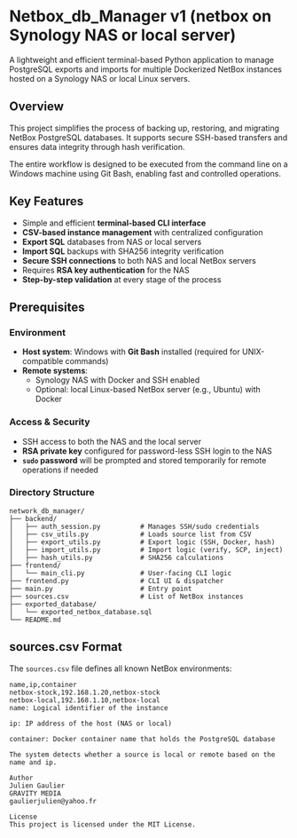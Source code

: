 # Netbox_db_Manager v1 (netbox on Synology NAS or local server)

A lightweight and efficient terminal-based Python application to manage PostgreSQL exports and imports for multiple Dockerized NetBox instances hosted on a Synology NAS or local Linux servers.

## Overview

This project simplifies the process of backing up, restoring, and migrating NetBox PostgreSQL databases. It supports secure SSH-based transfers and ensures data integrity through hash verification.

The entire workflow is designed to be executed from the command line on a Windows machine using Git Bash, enabling fast and controlled operations.

## Key Features

- Simple and efficient **terminal-based CLI interface**
- **CSV-based instance management** with centralized configuration
- **Export SQL** databases from NAS or local servers
- **Import SQL** backups with SHA256 integrity verification
- **Secure SSH connections** to both NAS and local NetBox servers
- Requires **RSA key authentication** for the NAS
- **Step-by-step validation** at every stage of the process

## Prerequisites

### Environment

- **Host system**: Windows with **Git Bash** installed (required for UNIX-compatible commands)
- **Remote systems**:
  - Synology NAS with Docker and SSH enabled
  - Optional: local Linux-based NetBox server (e.g., Ubuntu) with Docker

### Access & Security

- SSH access to both the NAS and the local server
- **RSA private key** configured for password-less SSH login to the NAS
- **`sudo` password** will be prompted and stored temporarily for remote operations if needed

### Directory Structure

```
network_db_manager/
├── backend/
│   ├── auth_session.py          # Manages SSH/sudo credentials
│   ├── csv_utils.py             # Loads source list from CSV
│   ├── export_utils.py          # Export logic (SSH, Docker, hash)
│   ├── import_utils.py          # Import logic (verify, SCP, inject)
│   ├── hash_utils.py            # SHA256 calculations
├── frontend/
│   └── main_cli.py              # User-facing CLI logic
├── frontend.py                  # CLI UI & dispatcher
├── main.py                      # Entry point
├── sources.csv                  # List of NetBox instances
├── exported_database/
│   └── exported_netbox_database.sql
└── README.md
```



## sources.csv Format

The `sources.csv` file defines all known NetBox environments:

```csv
name,ip,container
netbox-stock,192.168.1.20,netbox-stock
netbox-local,192.168.1.10,netbox-local
name: Logical identifier of the instance

ip: IP address of the host (NAS or local)

container: Docker container name that holds the PostgreSQL database

The system detects whether a source is local or remote based on the name and ip.

Author
Julien Gaulier
GRAVITY MEDIA
gaulierjulien@yahoo.fr

License
This project is licensed under the MIT License.
